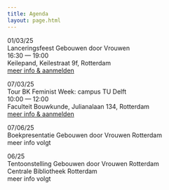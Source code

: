 ```yaml
---
title: Agenda
layout: page.html
---
```

01/03/25\
Lanceringsfeest Gebouwen door Vrouwen\
16:30 — 19:00\
Keilepand, Keilestraat 9f, Rotterdam\
[meer info & aanmelden](https://www.keilecollectief.nl/evenementen/jz3y2wnfwt1fnfrdtzlspulmn6up9l)

07/03/25\
Tour BK Feminist Week: campus TU Delft\
10:00 — 12:00\
Faculteit Bouwkunde, Julianalaan 134, Rotterdam\
[meer info & aanmelden](https://forms.office.com/Pages/ResponsePage.aspx?id=TVJuCSlpMECM04q0LeCIe3jVApcM8KRCv7yQrLVDDyZUM0xFWUgwODZJMDhCQlQ3WVBOVFJFSDAxRi4u&fbclid=PAZXh0bgNhZW0CMTEAAaZ5lKH-ZFMBVFbr1iNSbTx8KdYKWLmtsWDX894Gbz9bKBtWqZXm0dsI1LU_aem_ov53MmtfVWzSiljew3j1_Q)

07/06/25\
Boekpresentatie Gebouwen door Vrouwen Rotterdam\
meer info volgt

06/25\
Tentoonstelling Gebouwen door Vrouwen Rotterdam\
Centrale Bibliotheek Rotterdam\
meer info volgt
